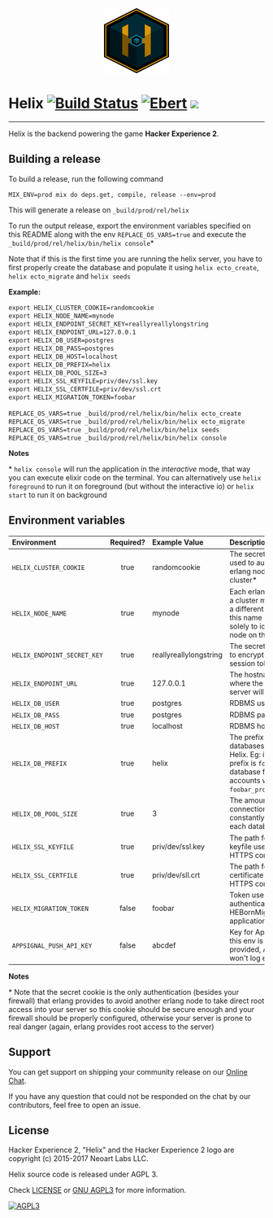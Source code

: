 <p align="center"><img src="help/logo.png" /></p>


# Helix [![Build Status](https://ci.hackerexperience.com/buildStatus/icon?job=HackerExperience/Helix/master)](https://ci.hackerexperience.com/job/HackerExperience/job/Helix/job/master) [![Ebert](https://ebertapp.io/github/HackerExperience/Helix.svg)](https://ebertapp.io/github/HackerExperience/Helix) ![](https://tokei.rs/b1/github/hackerexperience/helix)
---

Helix is the backend powering the game **Hacker Experience 2**.

## Building a release
To build a release, run the following command

```
MIX_ENV=prod mix do deps.get, compile, release --env=prod
```

This will generate a release on `_build/prod/rel/helix`

To run the output release, export the environment variables specified on this
README along with the env `REPLACE_OS_VARS=true` and execute the
`_build/prod/rel/helix/bin/helix console`*

Note that if this is the first time you are running the helix server, you have
to first properly create the database and populate it using `helix ecto_create`,
`helix ecto_migrate` and `helix seeds`

**Example:**
```
export HELIX_CLUSTER_COOKIE=randomcookie
export HELIX_NODE_NAME=mynode
export HELIX_ENDPOINT_SECRET_KEY=reallyreallylongstring
export HELIX_ENDPOINT_URL=127.0.0.1
export HELIX_DB_USER=postgres
export HELIX_DB_PASS=postgres
export HELIX_DB_HOST=localhost
export HELIX_DB_PREFIX=helix
export HELIX_DB_POOL_SIZE=3
export HELIX_SSL_KEYFILE=priv/dev/ssl.key
export HELIX_SSL_CERTFILE=priv/dev/ssl.crt
export HELIX_MIGRATION_TOKEN=foobar

REPLACE_OS_VARS=true _build/prod/rel/helix/bin/helix ecto_create
REPLACE_OS_VARS=true _build/prod/rel/helix/bin/helix ecto_migrate
REPLACE_OS_VARS=true _build/prod/rel/helix/bin/helix seeds
REPLACE_OS_VARS=true _build/prod/rel/helix/bin/helix console
```

**Notes**

\* `helix console` will run the application in the _interactive_ mode, that way
you can execute elixir code on the terminal. You can alternatively use
`helix foreground` to run it on foreground (but without the interactive io) or
`helix start` to run it on background

## Environment variables

| Environment | Required? | Example Value | Description |
|:-- |:--:|:-- |:-- |
|`HELIX_CLUSTER_COOKIE`| true | randomcookie | The secret cookie used to authenticate erlang nodes on a cluster* |
|`HELIX_NODE_NAME`| true | mynode | Each erlang node on a cluster must have a different name; this name is used solely to identify the node on the cluster |
|`HELIX_ENDPOINT_SECRET_KEY`| true | reallyreallylongstring | The secret key used to encrypt the session token |
|`HELIX_ENDPOINT_URL`| true | 127.0.0.1 | The hostname where the Helix server will run |
|`HELIX_DB_USER`| true | postgres | RDBMS username |
|`HELIX_DB_PASS`| true | postgres | RDBMS password |
|`HELIX_DB_HOST`| true | localhost | RDBMS hostname |
|`HELIX_DB_PREFIX`| true | helix | The prefix for the databases used on Helix. Eg: if the prefix is `foobar`, the database for accounts will be `foobar_prod_account` |
|`HELIX_DB_POOL_SIZE`| true | 3 | The amount of connections constantly open for each database |
|`HELIX_SSL_KEYFILE`| true | priv/dev/ssl.key | The path for the keyfile used on HTTPS connections |
|`HELIX_SSL_CERTFILE`| true | priv/dev/sll.crt | The path for the certificate used on HTTPS connections |
|`HELIX_MIGRATION_TOKEN`| false | foobar | Token used to authenticate HEBornMigration application exports |
|`APPSIGNAL_PUSH_API_KEY`| false | abcdef | Key for AppSignal. If this env is not provided, AppSignal won't log errors |

**Notes**

\* Note that the secret cookie is the only authentication (besides your firewall) that erlang provides to avoid another erlang node to take direct root access into your server so this cookie should be secure enough and your firewall should be properly configured, otherwise your server is prone to real danger (again, erlang provides root access to the server)


## Support
You can get support on shipping your community release on our [Online Chat](https://chatops.hackerexperience.com/).

If you have any question that could not be responded on the chat by our
contributors, feel free to open an issue.

## License
Hacker Experience 2, "Helix" and the Hacker Experience 2 logo are copyright (c)
2015-2017 Neoart Labs LLC.

Helix source code is released under AGPL 3.

Check [LICENSE](LICENSE) or [GNU AGPL3](https://www.gnu.org/licenses/agpl-3.0.en.html)
for more information.

[![AGPL3](https://www.gnu.org/graphics/agplv3-88x31.png)](https://www.gnu.org/licenses/agpl-3.0.en.html)
